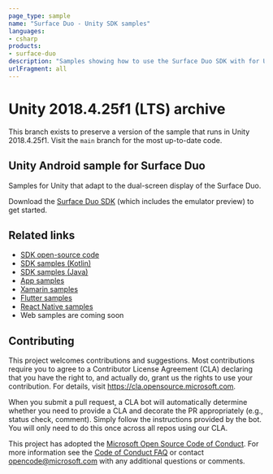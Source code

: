 ```yaml
---
page_type: sample
name: "Surface Duo - Unity SDK samples"
languages:
- csharp
products:
- surface-duo
description: "Samples showing how to use the Surface Duo SDK with for Unity game development."
urlFragment: all
---
```

# Unity 2018.4.25f1 (LTS) archive

This branch exists to preserve a version of the sample that runs in Unity 2018.4.25f1. Visit the `main` branch for the most up-to-date code.

## Unity Android sample for Surface Duo

Samples for Unity that adapt to the dual-screen display of the Surface Duo.

Download the [Surface Duo SDK](https://docs.microsoft.com/dual-screen/android/get-duo-sdk) (which includes the emulator preview) to get started.

## Related links

- [SDK open-source code](https://github.com/microsoft/surface-duo-sdk)
- [SDK samples (Kotlin)](https://github.com/microsoft/surface-duo-sdk-samples-kotlin)
- [SDK samples (Java)](https://github.com/microsoft/surface-duo-sdk-samples)
- [App samples](https://github.com/microsoft/surface-duo-app-samples)
- [Xamarin samples](https://github.com/microsoft/surface-duo-sdk-xamarin-samples)
- [Flutter samples](https://github.com/microsoft/surface-duo-sdk-samples-flutter)
- [React Native samples](https://github.com/microsoft/react-native-dualscreen)
- Web samples are coming soon

## Contributing

This project welcomes contributions and suggestions.  Most contributions require you to agree to a
Contributor License Agreement (CLA) declaring that you have the right to, and actually do, grant us
the rights to use your contribution. For details, visit https://cla.opensource.microsoft.com.

When you submit a pull request, a CLA bot will automatically determine whether you need to provide
a CLA and decorate the PR appropriately (e.g., status check, comment). Simply follow the instructions
provided by the bot. You will only need to do this once across all repos using our CLA.

This project has adopted the [Microsoft Open Source Code of Conduct](https://opensource.microsoft.com/codeofconduct/).
For more information see the [Code of Conduct FAQ](https://opensource.microsoft.com/codeofconduct/faq/) or
contact [opencode@microsoft.com](mailto:opencode@microsoft.com) with any additional questions or comments.
